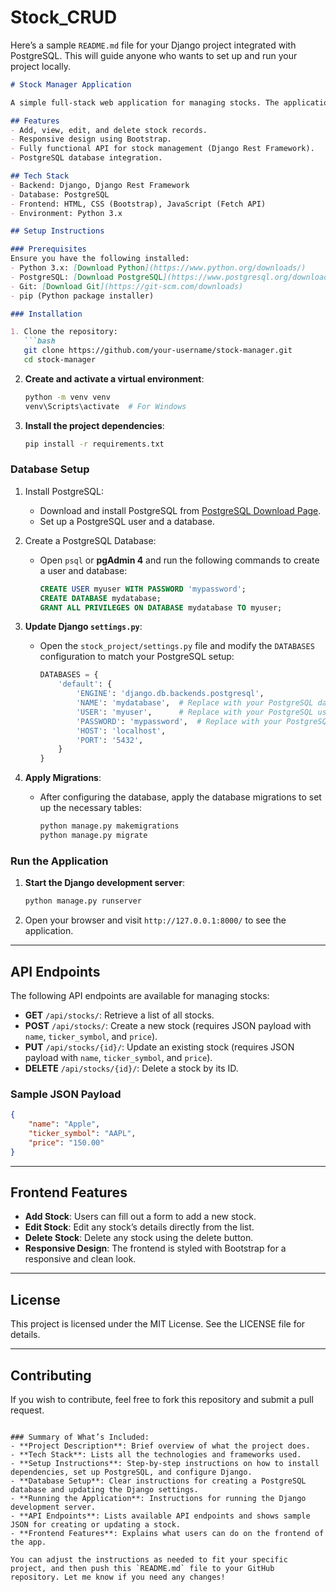 # Stock_CRUD

Here’s a sample `README.md` file for your Django project integrated with PostgreSQL. This will guide anyone who wants to set up and run your project locally.

```markdown
# Stock Manager Application

A simple full-stack web application for managing stocks. The application allows users to add, view, edit, and delete stocks using a Django Rest Framework backend and a Bootstrap-enhanced frontend. PostgreSQL is used as the database for this project.

## Features
- Add, view, edit, and delete stock records.
- Responsive design using Bootstrap.
- Fully functional API for stock management (Django Rest Framework).
- PostgreSQL database integration.

## Tech Stack
- Backend: Django, Django Rest Framework
- Database: PostgreSQL
- Frontend: HTML, CSS (Bootstrap), JavaScript (Fetch API)
- Environment: Python 3.x

## Setup Instructions

### Prerequisites
Ensure you have the following installed:
- Python 3.x: [Download Python](https://www.python.org/downloads/)
- PostgreSQL: [Download PostgreSQL](https://www.postgresql.org/download/windows/)
- Git: [Download Git](https://git-scm.com/downloads)
- pip (Python package installer)

### Installation

1. Clone the repository:
   ```bash
   git clone https://github.com/your-username/stock-manager.git
   cd stock-manager
   ```

2. **Create and activate a virtual environment**:
   ```bash
   python -m venv venv
   venv\Scripts\activate  # For Windows
   ```

3. **Install the project dependencies**:
   ```bash
   pip install -r requirements.txt
   ```

### Database Setup

1. Install PostgreSQL:
   - Download and install PostgreSQL from [PostgreSQL Download Page](https://www.postgresql.org/download/windows/).
   - Set up a PostgreSQL user and a database.

2. Create a PostgreSQL Database:
   - Open `psql` or **pgAdmin 4** and run the following commands to create a user and database:
     ```sql
     CREATE USER myuser WITH PASSWORD 'mypassword';
     CREATE DATABASE mydatabase;
     GRANT ALL PRIVILEGES ON DATABASE mydatabase TO myuser;
     ```

3. **Update Django `settings.py`**:
   - Open the `stock_project/settings.py` file and modify the `DATABASES` configuration to match your PostgreSQL setup:
     ```python
     DATABASES = {
         'default': {
             'ENGINE': 'django.db.backends.postgresql',
             'NAME': 'mydatabase',  # Replace with your PostgreSQL database name
             'USER': 'myuser',      # Replace with your PostgreSQL username
             'PASSWORD': 'mypassword',  # Replace with your PostgreSQL password
             'HOST': 'localhost',
             'PORT': '5432',
         }
     }
     ```

4. **Apply Migrations**:
   - After configuring the database, apply the database migrations to set up the necessary tables:
     ```bash
     python manage.py makemigrations
     python manage.py migrate
     ```

### Run the Application

1. **Start the Django development server**:
   ```bash
   python manage.py runserver
   ```

2. Open your browser and visit `http://127.0.0.1:8000/` to see the application.

---

## API Endpoints

The following API endpoints are available for managing stocks:

- **GET** `/api/stocks/`: Retrieve a list of all stocks.
- **POST** `/api/stocks/`: Create a new stock (requires JSON payload with `name`, `ticker_symbol`, and `price`).
- **PUT** `/api/stocks/{id}/`: Update an existing stock (requires JSON payload with `name`, `ticker_symbol`, and `price`).
- **DELETE** `/api/stocks/{id}/`: Delete a stock by its ID.

### Sample JSON Payload
```json
{
    "name": "Apple",
    "ticker_symbol": "AAPL",
    "price": "150.00"
}
```

---

## Frontend Features

- **Add Stock**: Users can fill out a form to add a new stock.
- **Edit Stock**: Edit any stock’s details directly from the list.
- **Delete Stock**: Delete any stock using the delete button.
- **Responsive Design**: The frontend is styled with Bootstrap for a responsive and clean look.

---

## License
This project is licensed under the MIT License. See the LICENSE file for details.

---

## Contributing
If you wish to contribute, feel free to fork this repository and submit a pull request.
```

### Summary of What’s Included:
- **Project Description**: Brief overview of what the project does.
- **Tech Stack**: Lists all the technologies and frameworks used.
- **Setup Instructions**: Step-by-step instructions on how to install dependencies, set up PostgreSQL, and configure Django.
- **Database Setup**: Clear instructions for creating a PostgreSQL database and updating the Django settings.
- **Running the Application**: Instructions for running the Django development server.
- **API Endpoints**: Lists available API endpoints and shows sample JSON for creating or updating a stock.
- **Frontend Features**: Explains what users can do on the frontend of the app.

You can adjust the instructions as needed to fit your specific project, and then push this `README.md` file to your GitHub repository. Let me know if you need any changes!
